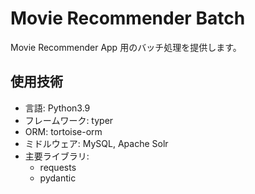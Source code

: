 # Movie Recommender Batch

Movie Recommender App 用のバッチ処理を提供します。

## 使用技術

- 言語: Python3.9
- フレームワーク: typer
- ORM: tortoise-orm
- ミドルウェア: MySQL, Apache Solr
- 主要ライブラリ:
  - requests
  - pydantic
